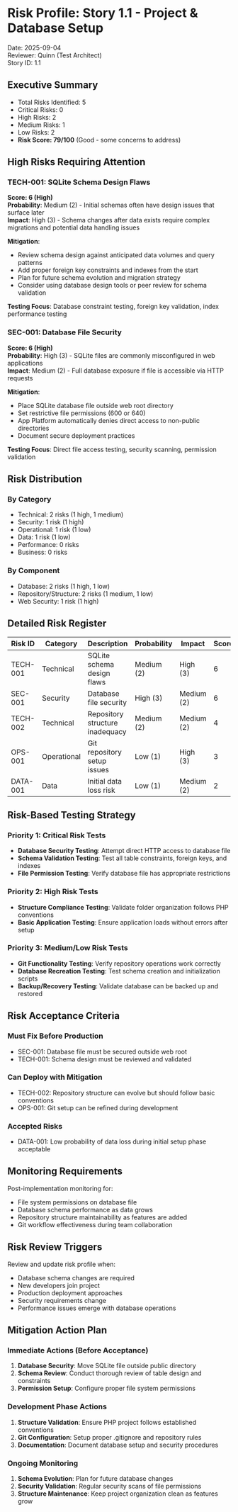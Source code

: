 # Risk Profile: Story 1.1 - Project & Database Setup

Date: 2025-09-04  
Reviewer: Quinn (Test Architect)  
Story ID: 1.1  

## Executive Summary

- Total Risks Identified: 5
- Critical Risks: 0  
- High Risks: 2
- Medium Risks: 1
- Low Risks: 2
- **Risk Score: 79/100** (Good - some concerns to address)

## High Risks Requiring Attention

### TECH-001: SQLite Schema Design Flaws
**Score: 6 (High)**  
**Probability**: Medium (2) - Initial schemas often have design issues that surface later  
**Impact**: High (3) - Schema changes after data exists require complex migrations and potential data handling issues  

**Mitigation**:
- Review schema design against anticipated data volumes and query patterns
- Add proper foreign key constraints and indexes from the start  
- Plan for future schema evolution and migration strategy
- Consider using database design tools or peer review for schema validation

**Testing Focus**: Database constraint testing, foreign key validation, index performance testing

### SEC-001: Database File Security  
**Score: 6 (High)**  
**Probability**: High (3) - SQLite files are commonly misconfigured in web applications  
**Impact**: Medium (2) - Full database exposure if file is accessible via HTTP requests

**Mitigation**:
- Place SQLite database file outside web root directory
- Set restrictive file permissions (600 or 640)  
- App Platform automatically denies direct access to non-public directories
- Document secure deployment practices

**Testing Focus**: Direct file access testing, security scanning, permission validation

## Risk Distribution

### By Category
- Technical: 2 risks (1 high, 1 medium)
- Security: 1 risk (1 high)  
- Operational: 1 risk (1 low)
- Data: 1 risk (1 low)
- Performance: 0 risks
- Business: 0 risks

### By Component
- Database: 2 risks (1 high, 1 low)
- Repository/Structure: 2 risks (1 medium, 1 low) 
- Web Security: 1 risk (1 high)

## Detailed Risk Register

| Risk ID  | Category | Description | Probability | Impact | Score | Priority |
|----------|----------|-------------|-------------|--------|-------|----------|
| TECH-001 | Technical | SQLite schema design flaws | Medium (2) | High (3) | 6 | High |
| SEC-001 | Security | Database file security | High (3) | Medium (2) | 6 | High |
| TECH-002 | Technical | Repository structure inadequacy | Medium (2) | Medium (2) | 4 | Medium |
| OPS-001 | Operational | Git repository setup issues | Low (1) | High (3) | 3 | Low |
| DATA-001 | Data | Initial data loss risk | Low (1) | Medium (2) | 2 | Low |

## Risk-Based Testing Strategy

### Priority 1: Critical Risk Tests
- **Database Security Testing**: Attempt direct HTTP access to database file
- **Schema Validation Testing**: Test all table constraints, foreign keys, and indexes
- **File Permission Testing**: Verify database file has appropriate restrictions

### Priority 2: High Risk Tests  
- **Structure Compliance Testing**: Validate folder organization follows PHP conventions
- **Basic Application Testing**: Ensure application loads without errors after setup

### Priority 3: Medium/Low Risk Tests
- **Git Functionality Testing**: Verify repository operations work correctly
- **Database Recreation Testing**: Test schema creation and initialization scripts
- **Backup/Recovery Testing**: Validate database can be backed up and restored

## Risk Acceptance Criteria

### Must Fix Before Production
- SEC-001: Database file must be secured outside web root
- TECH-001: Schema design must be reviewed and validated

### Can Deploy with Mitigation  
- TECH-002: Repository structure can evolve but should follow basic conventions
- OPS-001: Git setup can be refined during development

### Accepted Risks
- DATA-001: Low probability of data loss during initial setup phase acceptable

## Monitoring Requirements

Post-implementation monitoring for:
- File system permissions on database file
- Database schema performance as data grows
- Repository structure maintainability as features are added
- Git workflow effectiveness during team collaboration

## Risk Review Triggers

Review and update risk profile when:
- Database schema changes are required
- New developers join project
- Production deployment approaches  
- Security requirements change
- Performance issues emerge with database operations

## Mitigation Action Plan

### Immediate Actions (Before Acceptance)
1. **Database Security**: Move SQLite file outside public directory
2. **Schema Review**: Conduct thorough review of table design and constraints
3. **Permission Setup**: Configure proper file system permissions

### Development Phase Actions  
1. **Structure Validation**: Ensure PHP project follows established conventions
2. **Git Configuration**: Setup proper .gitignore and repository rules
3. **Documentation**: Document database setup and security procedures

### Ongoing Monitoring
1. **Schema Evolution**: Plan for future database changes
2. **Security Validation**: Regular security scans of file permissions
3. **Structure Maintenance**: Keep project organization clean as features grow